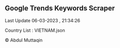

## Google Trends Keywords Scraper 
 
Last Update 06-03-2023 , 21:34:26

Country List :
VIETNAM.json



© Abdul Muttaqin 
